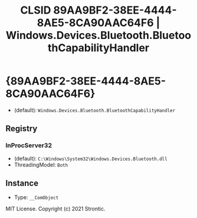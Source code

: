 ﻿---
title: "CLSID 89AA9BF2-38EE-4444-8AE5-8CA90AAC64F6 | Windows.Devices.Bluetooth.BluetoothCapabilityHandler"
excerpt: What is COM-Object CLSID 89AA9BF2-38EE-4444-8AE5-8CA90AAC64F6?
---

# {89AA9BF2-38EE-4444-8AE5-8CA90AAC64F6}

* (default): `Windows.Devices.Bluetooth.BluetoothCapabilityHandler`

## Registry


### InProcServer32

* (default): `C:\Windows\System32\Windows.Devices.Bluetooth.dll`
* ThreadingModel: `Both`

## Instance

* Type: `__ComObject`

MIT License. Copyright (c) 2021 Strontic.


